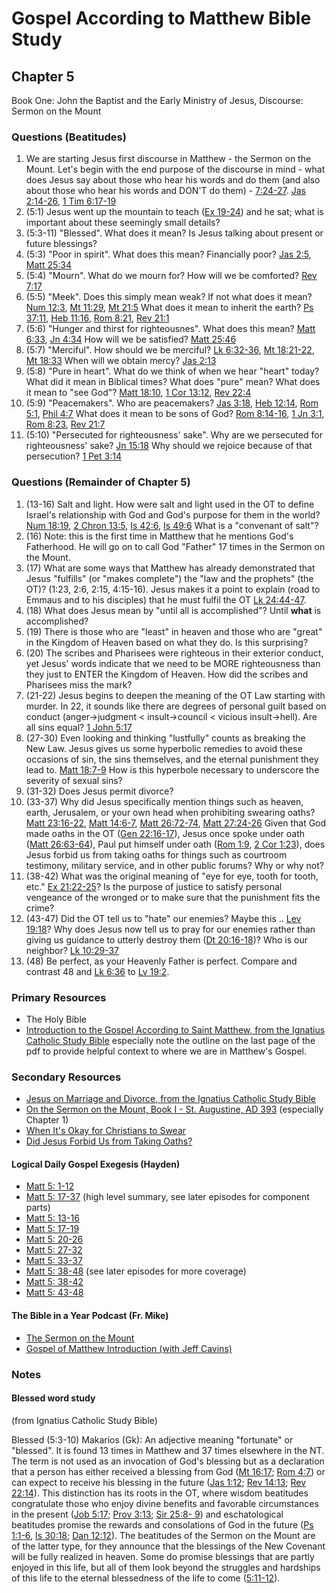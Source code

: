 # Gospel According to Matthew Bible Study

## Chapter 5

Book One: John the Baptist and the Early Ministry of Jesus, Discourse: Sermon on the Mount

### Questions (Beatitudes)

1. We are starting Jesus first discourse in Matthew - the Sermon on the Mount. Let's begin with the end purpose of the discourse in mind - what does Jesus say about those who hear his words and do them (and also about those who hear his words and DON'T do them) - [7:24-27](https://www.biblegateway.com/passage/?search=Matt%207%3A24-27&version=RSVCE). [Jas 2:14-26](https://www.biblegateway.com/passage/?search=Jas%202%3A14-26&version=RSVCE), [1 Tim 6:17-19](https://www.biblegateway.com/passage/?search=1%20Tim%206%3A17-19&version=RSVCE) 
1. (5:1) Jesus went up the mountain to teach ([Ex 19-24](https://www.biblegateway.com/passage/?search=Ex%2019-24&version=RSVCE)) and he sat; what is important about these seemingly small details?
1. (5:3-11) "Blessed". What does it mean? Is Jesus talking about present or future blessings? 
1. (5:3) "Poor in spirit". What does this mean? Financially poor? [Jas 2:5](https://www.biblegateway.com/passage/?search=Jas%202%3A5&version=RSVCE), [Matt 25:34](https://www.biblegateway.com/passage/?search=Matt%2025%3A34&version=RSVCE)
1. (5:4) "Mourn". What do we mourn for? How will we be comforted? [Rev 7:17](https://www.biblegateway.com/passage/?search=Rev%207%3A17&version=RSVCE)
1. (5:5) "Meek". Does this simply mean weak? If not what does it mean? [Num 12:3](https://www.biblegateway.com/passage/?search=Num%2012%3A3&version=RSVCE), [Mt 11:29](https://www.biblegateway.com/passage/?search=Mt%2011%3A29&version=RSVCE), [Mt 21:5](https://www.biblegateway.com/passage/?search=Mt%2021%3A5&version=RSVCE) What does it mean to inherit the earth? [Ps 37:11](https://www.biblegateway.com/passage/?search=Ps%2037%3A11&version=RSVCE), [Heb 11:16](https://www.biblegateway.com/passage/?search=Heb%2011%3A16&version=RSVCE), [Rom 8:21](https://www.biblegateway.com/passage/?search=Rom%208%3A21&version=RSVCE), [Rev 21:1](https://www.biblegateway.com/passage/?search=Rev%2021%3A1&version=RSVCE) 
1. (5:6) "Hunger and thirst for righteousnes". What does this mean? [Matt 6:33](https://www.biblegateway.com/passage/?search=Matt%206%3A33&version=RSVCE), [Jn 4:34](https://www.biblegateway.com/passage/?search=Jn%204%3A34&version=RSVCE) How will we be satisfied? [Matt 25:46](https://www.biblegateway.com/passage/?search=Matt%2025%3A46&version=RSVCE)
1. (5:7) "Merciful". How should we be merciful? [Lk 6:32-36](https://www.biblegateway.com/passage/?search=Lk%206%3A32-36&version=RSVCE), [Mt 18:21-22](https://www.biblegateway.com/passage/?search=Mt%2018%3A21-22&version=RSVCE), [Mt 18:33](https://www.biblegateway.com/passage/?search=Mt%2018%3A33&version=RSVCE) When will we obtain mercy? [Jas 2:13](https://www.biblegateway.com/passage/?search=Jas%202%3A13&version=RSVCE)
1. (5:8) "Pure in heart". What do we think of when we hear "heart" today? What did it mean in Biblical times? What does "pure" mean? What does it mean to "see God"? [Matt 18:10](https://www.biblegateway.com/passage/?search=Matt%2018%3A10&version=RSVCE), [1 Cor 13:12](https://www.biblegateway.com/passage/?search=1%20Cor%2013%3A12&version=RSVCE), [Rev 22:4](https://www.biblegateway.com/passage/?search=Rev%2022%3A4&version=RSVCE)
1. (5:9) "Peacemakers". Who are peacemakers? [Jas 3:18](https://www.biblegateway.com/passage/?search=Jas%203%3A18&version=RSVCE), [Heb 12:14](https://www.biblegateway.com/passage/?search=Heb%2012%3A14&version=RSVCE), [Rom 5:1](https://www.biblegateway.com/passage/?search=Rom%205%3A1&version=RSVCE), [Phil 4:7](https://www.biblegateway.com/passage/?search=Phil%204%3A7&version=RSVCE) What does it mean to be sons of God? [Rom 8:14-16](https://www.biblegateway.com/passage/?search=Rom%208%3A14-16&version=RSVCE), [1 Jn 3:1](https://www.biblegateway.com/passage/?search=1%20Jn%203%3A1&version=RSVCE), [Rom 8:23](https://www.biblegateway.com/passage/?search=Rom%208%3A23&version=RSVCE), [Rev 21:7](https://www.biblegateway.com/passage/?search=Rev%2021%3A7&version=RSVCE)
1. (5:10) "Persecuted for righteousness' sake". Why are we persecuted for righteousness' sake? [Jn 15:18](https://www.biblegateway.com/passage/?search=Jn%2015%3A18&version=RSVCE) Why should we rejoice because of that persecution? [1 Pet 3:14](https://www.biblegateway.com/passage/?search=1%20Pet%203%3A14&version=RSVCE)

###  Questions (Remainder of Chapter 5)

1. (13-16) Salt and light. How were salt and light used in the OT to define Israel's relationship with God and God's purpose for them in the world? [Num 18:19](https://www.biblegateway.com/passage/?search=Num%2018%3A19&version=RSVCE), [2 Chron 13:5](https://www.biblegateway.com/passage/?search=2%20Chron%2013%3A5&version=RSVCE), [Is 42:6](https://www.biblegateway.com/passage/?search=Is%2042%3A6&version=RSVCE), [Is 49:6](https://www.biblegateway.com/passage/?search=Is%2049%3A6&version=RSVCE) What is a "convenant of salt"?
1. (16) Note: this is the first time in Matthew that he mentions God's Fatherhood. He will go on to call God "Father" 17 times in the Sermon on the Mount. 
1. (17) What are some ways that Matthew has already demonstrated that Jesus "fulfills" (or "makes complete") the "law and the prophets" (the OT)? (1:23, 2:6, 2:15, 4:15-16). Jesus makes it a point to explain (road to Emmaus and to his disciples) that he must fulfil the OT [Lk 24:44-47](https://www.biblegateway.com/passage/?search=Lk%2024%3A44-47&version=RSVCE).
1. (18) What does Jesus mean by "until all is accomplished"? Until **what** is accomplished?
1. (19) There is those who are "least" in heaven and those who are "great" in the Kingdom of Heaven based on what they do. Is this surprising?
1. (20) The scribes and Pharisees were righteous in their exterior conduct, yet Jesus' words indicate that we need to be MORE righteousness than they just to ENTER the Kingdom of Heaven. How did the scribes and Pharisees miss the mark?
1. (21-22) Jesus begins to deepen the meaning of the OT Law starting with murder. In 22, it sounds like there are degrees of personal guilt based on conduct (anger->judgment <  insult->council < vicious insult->hell). Are all sins equal? [1 John 5:17](https://www.biblegateway.com/passage/?search=1%20John%205%3A17&version=RSVCE)
1. (27-30) Even looking and thinking "lustfully" counts as breaking the New Law. Jesus gives us some hyperbolic remedies to avoid these occasions of sin, the sins themselves, and the eternal punishment they lead to. [Matt 18:7-9](https://www.biblegateway.com/passage/?search=Matt%2018%3A7-9&version=RSVCE) How is this hyperbole necessary to underscore the severity of sexual sins?
1. (31-32) Does Jesus permit divorce?
1. (33-37) Why did Jesus specifically mention things such as heaven, earth, Jerusalem, or your own head when prohibiting swearing oaths? [Matt 23:16-22](https://www.biblegateway.com/passage/?search=Matt%2023%3A16-22&version=RSVCE), [Matt 14:6-7](https://www.biblegateway.com/passage/?search=Matt%2014%3A6-7&version=RSVCE), [Matt 26:72-74](https://www.biblegateway.com/passage/?search=Matt%2026%3A72-74&version=RSVCE), [Matt 27:24-26](https://www.biblegateway.com/passage/?search=Matt%2027%3A24-26&version=RSVCE) Given that God made oaths in the OT ([Gen 22:16-17](https://www.biblegateway.com/passage/?search=Gen%2022%3A16-17&version=RSVCE)), Jesus once spoke under oath ([Matt 26:63-64](https://www.biblegateway.com/passage/?search=Matt%2026%3A63-64&version=RSVCE)), Paul put himself under oath ([Rom 1:9](https://www.biblegateway.com/passage/?search=Rom%201%3A9&version=RSVCE), [2 Cor 1:23](https://www.biblegateway.com/passage/?search=2%20Cor%201%3A23&version=RSVCE)), does Jesus forbid us from taking oaths for things such as courtroom testimony, military service, and in other public forums? Why or why not?
1. (38-42) What was the original meaning of "eye for eye, tooth for tooth, etc." [Ex 21:22-25](https://www.biblegateway.com/passage/?search=Ex%2021%3A22-25&version=RSVCE)?  Is the purpose of justice to satisfy personal vengeance of the wronged or to make sure that the punishment fits the crime?
1. (43-47) Did the OT tell us to "hate" our enemies? Maybe this .. [Lev 19:18](https://www.biblegateway.com/passage/?search=Lev%2019%3A18&version=RSVCE)? Why does Jesus now tell us to pray for our enemies rather than giving us guidance to utterly destroy them ([Dt 20:16-18](https://www.biblegateway.com/passage/?search=Dt%2020%3A16-18&version=RSVCE))? Who is our neighbor? [Lk 10:29-37](https://www.biblegateway.com/passage/?search=Lk%2010%3A29-37&version=RSVCE)
2. (48) Be perfect, as your Heavenly Father is perfect. Compare and contrast 48 and [Lk 6:36](https://www.biblegateway.com/passage/?search=Lk%206%3A36&version=RSVCE) to [Lv 19:2](https://www.biblegateway.com/passage/?search=Lv%2019%3A2&version=RSVCE).



### Primary Resources

* The Holy Bible
* [Introduction to the Gospel According to Saint Matthew, from the Ignatius Catholic Study Bible](https://drive.google.com/file/d/1IbrAF5TRJj90vyF3-0E3qVN-1Fx6pDYB/view?usp=drive_link)
  especially note the outline on the last page of the pdf to provide helpful context to where we are in Matthew's
  Gospel.

### Secondary Resources
* [Jesus on Marriage and Divorce, from the Ignatius Catholic Study Bible](https://drive.google.com/file/d/1ljpZGcovpOgrBDxiDhsZtNoG-CJGtmud/view?usp=sharing)
* [On the Sermon on the Mount, Book I - St. Augustine, AD 393](https://www.newadvent.org/fathers/16011.htm) (especially Chapter 1)
* [When It's Okay for Christians to Swear](https://www.catholic.com/magazine/online-edition/when-its-okay-for-christians-to-swear)
* [Did Jesus Forbid Us from Taking Oaths?](https://www.crossway.org/articles/did-jesus-forbid-us-from-taking-oaths-matthew-5/)

#### Logical Daily Gospel Exegesis (Hayden)

* [Matt 5: 1-12](https://open.spotify.com/episode/1wZw9kchwbB76SYAlVN43r)
* [Matt 5: 17-37](https://open.spotify.com/episode/4bhK2GzwGDzfWF5C1ogmzY) (high level summary, see later episodes for
  component parts)
* [Matt 5: 13-16](https://open.spotify.com/episode/2nAdy9RtePRFocXN60J5EU)
* [Matt 5: 17-19](https://open.spotify.com/episode/2sSiZMGfUJ4kIKfZmPkVIo)
* [Matt 5: 20-26](https://open.spotify.com/episode/46Txv0QlJfXBkLZKD919oG)
* [Matt 5: 27-32](https://open.spotify.com/episode/0UjsWbVtLnVZay8TLQeDCc)
* [Matt 5: 33-37](https://open.spotify.com/episode/2tIcr1RoFMCqr8blnPuXj3)
* [Matt 5: 38-48](https://open.spotify.com/episode/7dES7DVhuomlQUBSWOnfIa) (see later episodes for more coverage)
* [Matt 5: 38-42](https://open.spotify.com/episode/0Z1IECJ0YgivAsOB9YHdrF)
* [Matt 5: 43-48](https://open.spotify.com/episode/1ZiUtpIHBtRklpjw1mhKal)

#### The Bible in a Year Podcast (Fr. Mike)

* [The Sermon on the Mount](https://open.spotify.com/episode/1omJoMQ6o8whh8rcU7uzZI?si=42a1cf9e5eb04f2c)
* [Gospel of Matthew Introduction (with Jeff Cavins)](https://open.spotify.com/episode/4oKy0KCxtQWmdO6THASsGC)

### Notes

#### Blessed word study 
(from Ignatius Catholic Study Bible)

Blessed (5:3-10)
Makarios (Gk): An adjective meaning "fortunate" or "blessed". It is found 13 times in Matthew and 37 times elsewhere in
the NT. The term is not used as an invocation of God's blessing but as a declaration that a person has either received a
blessing from God ([Mt 16:17](https://www.biblegateway.com/passage/?search=Mt%2016%3A17&version=RSVCE); [Rom 4:7](https://www.biblegateway.com/passage/?search=Rom%204%3A7&version=RSVCE)) or can expect to receive his blessing in the future ([Jas 1:12](https://www.biblegateway.com/passage/?search=Jas%201%3A12&version=RSVCE); [Rev 14:13](https://www.biblegateway.com/passage/?search=Rev%2014%3A13&version=RSVCE); [Rev 22:14](https://www.biblegateway.com/passage/?search=Rev%2022%3A14&version=RSVCE)).
This distinction has its roots in the OT, where wisdom beatitudes congratulate those who enjoy divine benefits and
favorable circumstances in the present ([Job 5:17](https://www.biblegateway.com/passage/?search=Job%205%3A17&version=RSVCE); [Prov 3:13](https://www.biblegateway.com/passage/?search=Prov%203%3A13&version=RSVCE); [Sir 25:8- 9](https://www.biblegateway.com/passage/?search=Sir%2025%3A8-%209&version=RSVCE)) and eschatological beatitudes promise the
rewards and consolations of God in the future ([Ps 1:1-6](https://www.biblegateway.com/passage/?search=Ps%201%3A1-6&version=RSVCE), [Is 30:18](https://www.biblegateway.com/passage/?search=Is%2030%3A18&version=RSVCE); [Dan 12:12](https://www.biblegateway.com/passage/?search=Dan%2012%3A12&version=RSVCE)). The beatitudes of the Sermon on the Mount
are of the latter type, for they announce that the blessings of the New Covenant will be fully realized in heaven. Some
do promise blessings that are partly enjoyed in this life, but all of them look beyond the struggles and hardships of
this life to the eternal blessedness of the life to come ([5:11-12](https://www.biblegateway.com/passage/?search=Mt%205%3A11-12&version=RSVCE)).
